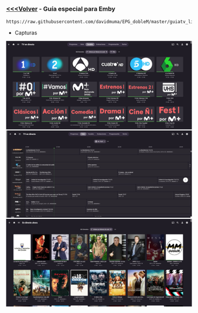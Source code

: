 ### [<<<Volver](https://github.com/davidmuma/EPG_dobleM) - Guía especial para Emby
```
https://raw.githubusercontent.com/davidmuma/EPG_dobleM/master/guiatv_light.xml.gz
```

- Capturas

![alt text](https://raw.githubusercontent.com/davidmuma/Canales_dobleM/master/Varios/EPG/Emby1.jpg)
![alt text](https://raw.githubusercontent.com/davidmuma/Canales_dobleM/master/Varios/EPG/Emby2.jpg)
![alt text](https://raw.githubusercontent.com/davidmuma/Canales_dobleM/master/Varios/EPG/Emby3.jpg)

